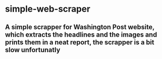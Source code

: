 # simple-web-scraper
## A simple scrapper for Washington Post website, which extracts the headlines and the images and prints them in a neat report, the scrapper is a bit slow unfortunatly

